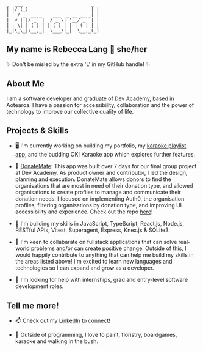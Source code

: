 ```
_  ___                         _ 
| |/ (_)                       | |
| ' / _  __ _    ___  _ __ __ _| |
|  < | |/ _` |  / _ \| '__/ _` | |
| . \| | (_| | | (_) | | | (_| |_|
|_|\_\_|\__,_|  \___/|_|  \__,_(_)
```

## My name is Rebecca Lang 👋 she/her
✨ Don't be misled by the extra 'L' in my GitHub handle! ✨

## About Me
I am a software developer and graduate of Dev Academy, based in Aotearoa. I have a passion for accessibility, collaboration and the power of technology to improve our collective quality of life. 

## Projects & Skills

- 🖥 I'm currently working on building my portfolio, my [karaoke playlist app](https://github.com/Rebecca-Llang/my-karaoke-playlist), and the budding OK! Karaoke app which explores further features. 

- 💚 [DonateMate](https://donatemate.pushed.nz): This app was built over 7 days for our final group project at Dev Academy. As product owner and contributor, I led the design, planning and execution. DonateMate allows donors to find the organisations that are most in need of their donation type, and allowed organisations to create profiles to manage and communicate their donation needs. I focused on implementing Auth0, the organisation profiles, filtering organisations by donation type, and improving UI accessibility and experience. Check out the repo [here](https://github.com/Rebecca-Llang/donate-mate)!

- 🌱 I'm building my skills in JavaScript, TypeScript, React.js, Node.js, RESTful APIs, Vitest, Superagent, Express, Knex.js & SQLite3.

- 👯 I'm keen to collabarate on fullstack applications that can solve real-world problems and/or can create positive change. Outside of this, I would happily contribute to anything that can help me build my skills in the areas listed above! I'm excited to learn new languages and technologies so I can expand and grow as a developer.

- 🤔 I'm looking for help with internships, grad and entry-level software development roles.

## Tell me more!

- 📫 Check out my [LinkedIn](https://www.linkedin.com/in/rebecca-lang-nz) to connect!

- 🌱 Outside of programming, I love to paint, floristry, boardgames, karaoke and walking in the bush. 


<!--
**Rebecca-Llang/Rebecca-LLang** is a ✨ _special_ ✨ repository because its `README.md` (this file) appears on your GitHub profile.

Here are some ideas to get you started:

- 🔭 I’m currently working on ...
- 🌱 I’m currently learning ...
- 👯 I’m looking to collaborate on ...
- 🤔 I’m looking for help with ...
- 💬 Ask me about ...
- 📫 How to reach me: ...
- 😄 Pronouns: ...
- ⚡ Fun fact: ...
-->
